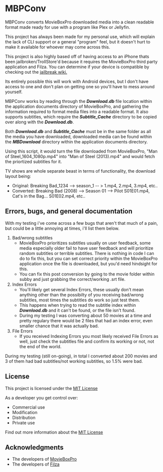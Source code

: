 # MBPConv

MBPConv converts MovieBoxPro downloaded media into a clean readable format made ready for use with a program like Plex or Jellyfin. 

This project has always been made for my personal use, which will explain the lack of CLI support or a general "program" feel, but it doesn't hurt to make it available for whoever may come across this.

This project is also highly based off of having access to an iPhone thats been jailbroken/TrollStore'd because it requires the MovieBoxPro third party application and Filza.
You can determine if your device is compatible by checking out the [jailbreak wiki.](https://www.reddit.com/r/jailbreak/wiki/index/)

Its entirely possible this will work with Android devices, but I don't have access to one and don't plan on getting one so you'll have to mess around yourself.

MBPConv works by reading through the ***Download.db*** file location within the application documents directory of MovieBoxPro, and gathering the information required to format media files into a readable format.
It also supports subtitles, which require the ***Subtitle_Cache*** directory to be copied over along with the ***Download.db***.

Both ***Download.db*** and ***Subtitle_Cache*** must be in the same folder as all the media you have downloaded, downloaded media can be found within the ***MBDownload*** directory within the application documents directory.

Using this script, it would turn the file downloaded from MovieBoxPro, "Man of Steel_1604_1080p.mp4" into "Man of Steel (2013).mp4" and would fetch the priortized subtitles for it.

TV shows are whole separate beast in terms of functionality, the download layout being: 
- Original: Breaking Bad_1234 --> season_1 -- > 1.mp4, 2.mp4, 3.mp4, etc..
- Converted: Breaking Bad (2008) --> Season 01 --> Pilot S01E01.mp4, Cat's in the Bag... S01E02.mp4, etc..

## Errors, bugs, and general documentation

With my testing i've come across a few bugs that aren't that much of a pain, but could be a little annoying at times, i'll list them below.

1. Bad/wrong subtitles
   - MovieBoxPro prioritizes subtitles usually on user feedback, some media especially older fail to have user feedback and will prioritize random subtitles or terrible subtitles. There is nothing in code I can do to fix this, but you can set correct priority within the MovieBoxPro application once the file is downloaded, but you'd need hindsight for this.
   - You can fix this post conversion by going to the movie folder within subby and just grabbing the correct/working .srt file.
2. Index Errors
   - You'll likely get several Index Errors, these usually don't mean anything other than the possibilty of you receiving bad/wrong subtitles, most times the subtitles do work so just test them.
   - This happens when trying to read the subtitle index within ***Download.db*** and it can't be found, or the file isn't found.
   - During my testing I was converting about 50 movies at a time and pretty regulary there would be 2 files that had an index error, even smaller chance that it was actually bad.
3. File Errors
   - If you received Indexing Errors you most likely received File Errors as well, just check the subtitles file and confirm its working or not, not the end of the world.

During my testing (still on-going), in total I converted about 200 movies and 3 of them had bad subtitles/not working subtitles, so 1.5% were bad.

## License

This project is licensed under the [MIT License](LICENSE.md)

As a developer you get control over:
- Commercial use
- Modification
- Distribution
- Private use 

Find out more information about the [MIT License](LICENSE.md)

## Acknowledgments

  - The developers of [MovieBoxPro](https://www.movieboxpro.app/)
  - The developers of [Filza](https://www.tigisoftware.com/default/?page_id=78)
